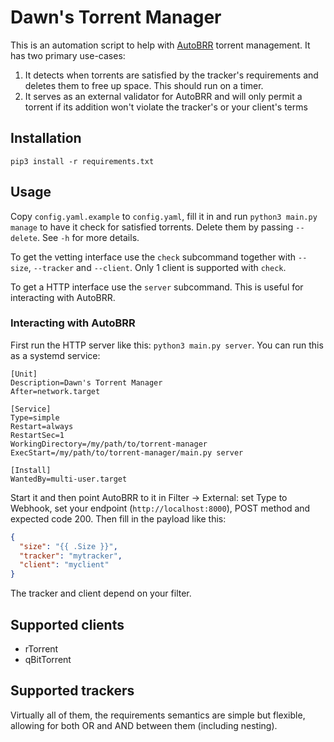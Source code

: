 # Dawn's Torrent Manager

This is an automation script to help with [AutoBRR](https://autobrr.com/) torrent management.
It has two primary use-cases:

1. It detects when torrents are satisfied by the tracker's requirements and deletes them to free up space. This should run on a timer.
2. It serves as an external validator for AutoBRR and will only permit a torrent if its addition won't violate the tracker's or your client's terms

## Installation

```
pip3 install -r requirements.txt
```

## Usage

Copy `config.yaml.example` to `config.yaml`, fill it in and run `python3 main.py manage` to have it check for satisfied torrents. Delete them by passing `--delete`. See `-h` for more details.

To get the vetting interface use the `check` subcommand together with `--size`, `--tracker` and `--client`. Only 1 client is supported with `check`.

To get a HTTP interface use the `server` subcommand. This is useful for interacting with AutoBRR.

### Interacting with AutoBRR

First run the HTTP server like this: `python3 main.py server`. You can run this as a systemd service:

```
[Unit]
Description=Dawn's Torrent Manager
After=network.target

[Service]
Type=simple
Restart=always
RestartSec=1
WorkingDirectory=/my/path/to/torrent-manager
ExecStart=/my/path/to/torrent-manager/main.py server

[Install]
WantedBy=multi-user.target
```

Start it and then point AutoBRR to it in Filter -> External: set Type to Webhook, set your endpoint (`http://localhost:8000`), POST method and expected code 200. Then fill in the payload like this:

```json
{
  "size": "{{ .Size }}",
  "tracker": "mytracker",
  "client": "myclient"
}
```

The tracker and client depend on your filter.

## Supported clients

- rTorrent
- qBitTorrent

## Supported trackers

Virtually all of them, the requirements semantics are simple but flexible, allowing for both OR and AND between them (including nesting).
